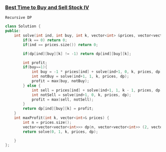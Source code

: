 ### [Best Time to Buy and Sell Stock IV](https://leetcode.com/problems/best-time-to-buy-and-sell-stock-iv/description/)

```Recursive DP```

```cpp
class Solution {
public:
    int solve(int ind, int buy, int k, vector<int> &prices, vector<vector<vector<int>>> &dp){
        if(k == 0) return 0;
        if(ind == prices.size()) return 0;

        if(dp[ind][buy][k] != -1) return dp[ind][buy][k];

        int profit;
        if(buy==1){
            int buy = -1 * prices[ind] + solve(ind+1, 0, k, prices, dp);
            int notBuy = solve(ind+1, 1, k, prices, dp);
            profit = max(buy, notBuy);
        } else {
            int sell = prices[ind] + solve(ind+1, 1, k - 1, prices, dp);
            int notSell = solve(ind+1, 0, k, prices, dp);
            profit = max(sell, notSell);
        }
        return dp[ind][buy][k] = profit;
    }
    int maxProfit(int k, vector<int>& prices) {
        int n = prices.size();
        vector<vector<vector<int>>> dp(n, vector<vector<int>> (2, vector<int> (k+1, -1)));
        return solve(0, 1, k, prices, dp);

    }
};
```